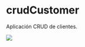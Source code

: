 # crudCustomer

Aplicación CRUD de clientes.

![](https://repository-images.githubusercontent.com/372673656/baadef00-c252-11eb-90a0-a6564d2d5258)
